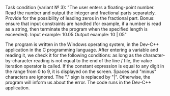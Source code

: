 Task condition (variant № 3):
"The user enters a floating-point number. 
Read the number and output the integer and fractional parts separately.
Provide for the possibility of leading zeros in the fractional part.
Bonus: ensure that input constraints
are handled (for example, if a number is read as a string, then terminate the program when the specified length is exceeded).
Input example: 10.05
Output example: 10 | 05"

The program is written in the Windows operating system, in the Dev-C++ application in the C programming language.
After entering a variable and reading it, we check it for the following conditions:
as long as the character-by-character reading is not equal to the end of the line / file, the value iteration operator is called.
If the constant expression is equal to any digit in the range from 0 to 9, it is displayed on the screen.
Spaces and "minus" characters are ignored.
The "." sign is replaced by "|". Otherwise, the program will inform us about the error.
The code runs in the Dev-C++ application.

